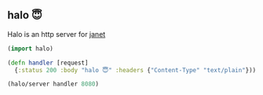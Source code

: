 ## halo 😇

Halo is an http server for [janet](https://github.com/janet-lang/janet)

```clojure
(import halo)

(defn handler [request]
  {:status 200 :body "halo 😇" :headers {"Content-Type" "text/plain"}))

(halo/server handler 8080)
```
